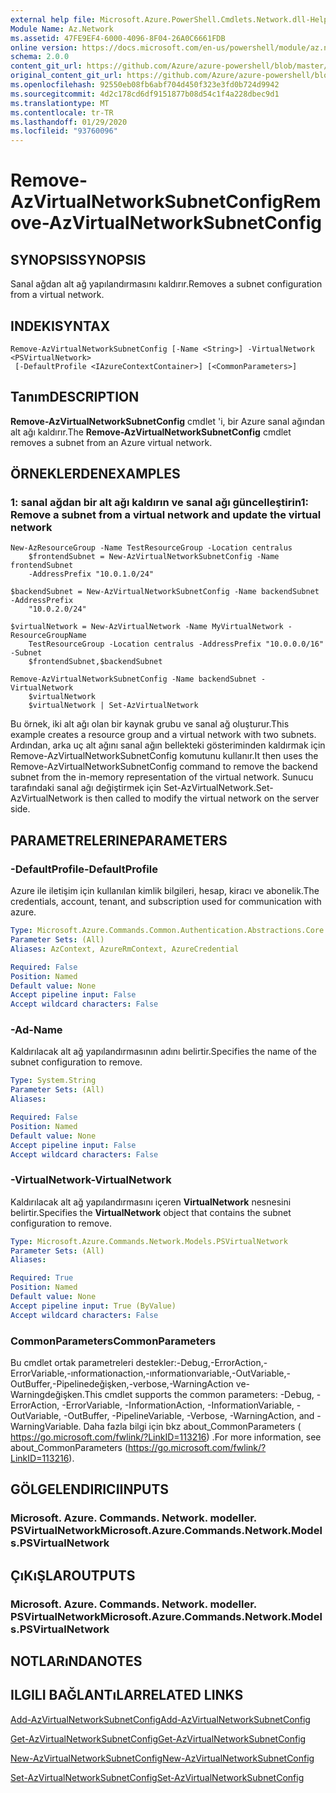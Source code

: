 ```yaml
---
external help file: Microsoft.Azure.PowerShell.Cmdlets.Network.dll-Help.xml
Module Name: Az.Network
ms.assetid: 47FE9EF4-6000-4096-8F04-26A0C6661FDB
online version: https://docs.microsoft.com/en-us/powershell/module/az.network/remove-azvirtualnetworksubnetconfig
schema: 2.0.0
content_git_url: https://github.com/Azure/azure-powershell/blob/master/src/Network/Network/help/Remove-AzVirtualNetworkSubnetConfig.md
original_content_git_url: https://github.com/Azure/azure-powershell/blob/master/src/Network/Network/help/Remove-AzVirtualNetworkSubnetConfig.md
ms.openlocfilehash: 92550eb08fb6abf704d450f323e3fd0b724d9942
ms.sourcegitcommit: 4d2c178cd6df9151877b08d54c1f4a228dbec9d1
ms.translationtype: MT
ms.contentlocale: tr-TR
ms.lasthandoff: 01/29/2020
ms.locfileid: "93760096"
---
```

# <span data-ttu-id="6695b-101">Remove-AzVirtualNetworkSubnetConfig</span><span class="sxs-lookup"><span data-stu-id="6695b-101">Remove-AzVirtualNetworkSubnetConfig</span></span>

## <span data-ttu-id="6695b-102">SYNOPSIS</span><span class="sxs-lookup"><span data-stu-id="6695b-102">SYNOPSIS</span></span>
<span data-ttu-id="6695b-103">Sanal ağdan alt ağ yapılandırmasını kaldırır.</span><span class="sxs-lookup"><span data-stu-id="6695b-103">Removes a subnet configuration from a virtual network.</span></span>

## <span data-ttu-id="6695b-104">INDEKI</span><span class="sxs-lookup"><span data-stu-id="6695b-104">SYNTAX</span></span>

```
Remove-AzVirtualNetworkSubnetConfig [-Name <String>] -VirtualNetwork <PSVirtualNetwork>
 [-DefaultProfile <IAzureContextContainer>] [<CommonParameters>]
```

## <span data-ttu-id="6695b-105">Tanım</span><span class="sxs-lookup"><span data-stu-id="6695b-105">DESCRIPTION</span></span>
<span data-ttu-id="6695b-106">**Remove-AzVirtualNetworkSubnetConfig** cmdlet 'i, bir Azure sanal ağından alt ağı kaldırır.</span><span class="sxs-lookup"><span data-stu-id="6695b-106">The **Remove-AzVirtualNetworkSubnetConfig** cmdlet removes a subnet from an Azure virtual network.</span></span>

## <span data-ttu-id="6695b-107">ÖRNEKLERDEN</span><span class="sxs-lookup"><span data-stu-id="6695b-107">EXAMPLES</span></span>

### <span data-ttu-id="6695b-108">1: sanal ağdan bir alt ağı kaldırın ve sanal ağı güncelleştirin</span><span class="sxs-lookup"><span data-stu-id="6695b-108">1: Remove a subnet from a virtual network and update the virtual network</span></span>
```
New-AzResourceGroup -Name TestResourceGroup -Location centralus
    $frontendSubnet = New-AzVirtualNetworkSubnetConfig -Name frontendSubnet 
    -AddressPrefix "10.0.1.0/24"

$backendSubnet = New-AzVirtualNetworkSubnetConfig -Name backendSubnet -AddressPrefix 
    "10.0.2.0/24"

$virtualNetwork = New-AzVirtualNetwork -Name MyVirtualNetwork -ResourceGroupName 
    TestResourceGroup -Location centralus -AddressPrefix "10.0.0.0/16" -Subnet 
    $frontendSubnet,$backendSubnet

Remove-AzVirtualNetworkSubnetConfig -Name backendSubnet -VirtualNetwork 
    $virtualNetwork
    $virtualNetwork | Set-AzVirtualNetwork
```

<span data-ttu-id="6695b-109">Bu örnek, iki alt ağı olan bir kaynak grubu ve sanal ağ oluşturur.</span><span class="sxs-lookup"><span data-stu-id="6695b-109">This example creates a resource group and a virtual network with two subnets.</span></span> <span data-ttu-id="6695b-110">Ardından, arka uç alt ağını sanal ağın bellekteki gösteriminden kaldırmak için Remove-AzVirtualNetworkSubnetConfig komutunu kullanır.</span><span class="sxs-lookup"><span data-stu-id="6695b-110">It then uses the Remove-AzVirtualNetworkSubnetConfig command to remove the backend subnet from the in-memory representation of the virtual network.</span></span> <span data-ttu-id="6695b-111">Sunucu tarafındaki sanal ağı değiştirmek için Set-AzVirtualNetwork.</span><span class="sxs-lookup"><span data-stu-id="6695b-111">Set-AzVirtualNetwork is then called to modify the virtual network on the server side.</span></span>

## <span data-ttu-id="6695b-112">PARAMETRELERINE</span><span class="sxs-lookup"><span data-stu-id="6695b-112">PARAMETERS</span></span>

### <span data-ttu-id="6695b-113">-DefaultProfile</span><span class="sxs-lookup"><span data-stu-id="6695b-113">-DefaultProfile</span></span>
<span data-ttu-id="6695b-114">Azure ile iletişim için kullanılan kimlik bilgileri, hesap, kiracı ve abonelik.</span><span class="sxs-lookup"><span data-stu-id="6695b-114">The credentials, account, tenant, and subscription used for communication with azure.</span></span>

```yaml
Type: Microsoft.Azure.Commands.Common.Authentication.Abstractions.Core.IAzureContextContainer
Parameter Sets: (All)
Aliases: AzContext, AzureRmContext, AzureCredential

Required: False
Position: Named
Default value: None
Accept pipeline input: False
Accept wildcard characters: False
```

### <span data-ttu-id="6695b-115">-Ad</span><span class="sxs-lookup"><span data-stu-id="6695b-115">-Name</span></span>
<span data-ttu-id="6695b-116">Kaldırılacak alt ağ yapılandırmasının adını belirtir.</span><span class="sxs-lookup"><span data-stu-id="6695b-116">Specifies the name of the subnet configuration to remove.</span></span>

```yaml
Type: System.String
Parameter Sets: (All)
Aliases:

Required: False
Position: Named
Default value: None
Accept pipeline input: False
Accept wildcard characters: False
```

### <span data-ttu-id="6695b-117">-VirtualNetwork</span><span class="sxs-lookup"><span data-stu-id="6695b-117">-VirtualNetwork</span></span>
<span data-ttu-id="6695b-118">Kaldırılacak alt ağ yapılandırmasını içeren **VirtualNetwork** nesnesini belirtir.</span><span class="sxs-lookup"><span data-stu-id="6695b-118">Specifies the **VirtualNetwork** object that contains the subnet configuration to remove.</span></span>

```yaml
Type: Microsoft.Azure.Commands.Network.Models.PSVirtualNetwork
Parameter Sets: (All)
Aliases:

Required: True
Position: Named
Default value: None
Accept pipeline input: True (ByValue)
Accept wildcard characters: False
```

### <span data-ttu-id="6695b-119">CommonParameters</span><span class="sxs-lookup"><span data-stu-id="6695b-119">CommonParameters</span></span>
<span data-ttu-id="6695b-120">Bu cmdlet ortak parametreleri destekler:-Debug,-ErrorAction,-ErrorVariable,-ınformationaction,-ınformationvariable,-OutVariable,-OutBuffer,-Pipelinedeğişken,-verbose,-WarningAction ve-Warningdeğişken.</span><span class="sxs-lookup"><span data-stu-id="6695b-120">This cmdlet supports the common parameters: -Debug, -ErrorAction, -ErrorVariable, -InformationAction, -InformationVariable, -OutVariable, -OutBuffer, -PipelineVariable, -Verbose, -WarningAction, and -WarningVariable.</span></span> <span data-ttu-id="6695b-121">Daha fazla bilgi için bkz about_CommonParameters ( https://go.microsoft.com/fwlink/?LinkID=113216) .</span><span class="sxs-lookup"><span data-stu-id="6695b-121">For more information, see about_CommonParameters (https://go.microsoft.com/fwlink/?LinkID=113216).</span></span>

## <span data-ttu-id="6695b-122">GÖLGELENDIRICI</span><span class="sxs-lookup"><span data-stu-id="6695b-122">INPUTS</span></span>

### <span data-ttu-id="6695b-123">Microsoft. Azure. Commands. Network. modeller. PSVirtualNetwork</span><span class="sxs-lookup"><span data-stu-id="6695b-123">Microsoft.Azure.Commands.Network.Models.PSVirtualNetwork</span></span>

## <span data-ttu-id="6695b-124">ÇıKıŞLAR</span><span class="sxs-lookup"><span data-stu-id="6695b-124">OUTPUTS</span></span>

### <span data-ttu-id="6695b-125">Microsoft. Azure. Commands. Network. modeller. PSVirtualNetwork</span><span class="sxs-lookup"><span data-stu-id="6695b-125">Microsoft.Azure.Commands.Network.Models.PSVirtualNetwork</span></span>

## <span data-ttu-id="6695b-126">NOTLARıNDA</span><span class="sxs-lookup"><span data-stu-id="6695b-126">NOTES</span></span>

## <span data-ttu-id="6695b-127">ILGILI BAĞLANTıLAR</span><span class="sxs-lookup"><span data-stu-id="6695b-127">RELATED LINKS</span></span>

[<span data-ttu-id="6695b-128">Add-AzVirtualNetworkSubnetConfig</span><span class="sxs-lookup"><span data-stu-id="6695b-128">Add-AzVirtualNetworkSubnetConfig</span></span>](./Add-AzVirtualNetworkSubnetConfig.md)

[<span data-ttu-id="6695b-129">Get-AzVirtualNetworkSubnetConfig</span><span class="sxs-lookup"><span data-stu-id="6695b-129">Get-AzVirtualNetworkSubnetConfig</span></span>](./Get-AzVirtualNetworkSubnetConfig.md)

[<span data-ttu-id="6695b-130">New-AzVirtualNetworkSubnetConfig</span><span class="sxs-lookup"><span data-stu-id="6695b-130">New-AzVirtualNetworkSubnetConfig</span></span>](./New-AzVirtualNetworkSubnetConfig.md)

[<span data-ttu-id="6695b-131">Set-AzVirtualNetworkSubnetConfig</span><span class="sxs-lookup"><span data-stu-id="6695b-131">Set-AzVirtualNetworkSubnetConfig</span></span>](./Set-AzVirtualNetworkSubnetConfig.md)


